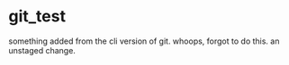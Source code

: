git_test
========
something added from the cli version of git.
whoops, forgot to do this.
an unstaged change.